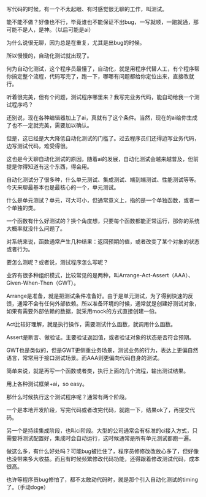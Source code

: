 写代码的时候，有一个不太起眼、有时感觉很无聊的工作，叫测试。

能不能不做？好像也不行，毕竟谁也不能保证不出bug，一写就顺，一跑就通，那可能不是人，是神。（以后可能是ai）

为什么说很无聊，因为总是在重复，尤其是出bug的时候。

所以慢慢的，自动化测试就出现了。

何为自动化测试，这个程序员最懂了，自动化，就是用程序代替人工，有个程序帮你搞定整个流程，代码写完了，跑一下，哪哪有问题都给你定位出来，直接改就行。

听着很完美，但有个问题，测试程序哪里来？我写完业务代码，能自动给我一个测试程序吗？

还别说，现在各种编辑器加上了ai，真就有了这个条件。当然，现在的ai给你生成了也不一定就完美，需要加以确认。

但是，这已经是大大降低自动化测试的门槛了。过去程序员们还得边写业务代码，边写测试代码，难受得很。

这也是今天聊自动化测试的原因，随着ai的发展，自动化测试会越来越普及，但前提是你得知道有这个东西，得会用。

自动化测试分了很多种，什么单元测试、集成测试、端到端测试、性能测试等等。今天来聊最基本也是最核心的一个，单元测试。

什么是单元测试？单元，可大可小，但通常意义上，指的是一个单独函数，或者一个单独的类。

一个函数有什么好测试的？换个角度想，只要每个函数都能正常运行，那你的系统大概率就没什么问题了。

对系统来说，函数通常产生几种结果：返回预期的值，或者改变了某个对象的状态或者行为。

要怎么测呢？或者说，测试程序怎么写呢？

业界有很多种组织模式，比较常见的是两种，叫Arrange-Act-Assert（AAA）、Given-When-Then（GWT）。

Arrange是准备，就是把测试条件准备好。由于是单元测试，为了得到快速的反馈，通常不会有任何外部依赖。所以准备环境的时候，通常就是创建好测试对象，如果有需要外部依赖的数据，就采用mock的方式直接创建一份。

Act比较好理解，就是执行操作，需要测试什么函数，就调用什么函数。

Assert是断言、做验证。主要验证返回值，或者验证对象的状态是否符合预期。

GWT也是类似的，但是GWT更侧重业务场景，测试业务的行为，表达上更偏自然语言，常常用于接口测试场景。而AAA则更偏向代码自身的测试。

简单来说，就是再写一个函数或者类，执行上面的几个流程，输出测试结果。

用上各种测试框架+ai，so easy。

那什么时候执行这个测试程序呢？通常有两个阶段。

一个是本地开发阶段，写完代码或者改完代码，就跑一下，结果ok了，再提交代码。

另一个是持续集成阶段，也叫ci阶段。大型的公司通常会有标准的ci接入方式，只需要将测试配置好，集成时会自动运行，这时候通常是所有单元测试都跑一遍。

做这么多，有什么好处吗？可能bug被拦住了，程序员修修改改放心多了，但好像也没带来多大收益。而且有时候频繁修改代码功能，还得跟着修改测试代码，成本很高。

也许等程序员bug修怕了，都不太敢动代码时，就是那个引入自动化测试的timing了。（手动doge）



